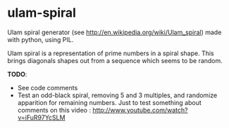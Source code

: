 ulam-spiral
===========

Ulam spiral generator (see http://en.wikipedia.org/wiki/Ulam_spiral) made with python, using PIL.

Ulam spiral is a representation of prime numbers in a spiral shape. This brings diagonals shapes out from a sequence which seems to be random.

**TODO**:
  - See code comments
  - Test an odd-black spiral, removing 5 and 3 multiples, and randomize apparition for remaining numbers. Just to test something about comments on this video : http://www.youtube.com/watch?v=iFuR97YcSLM
